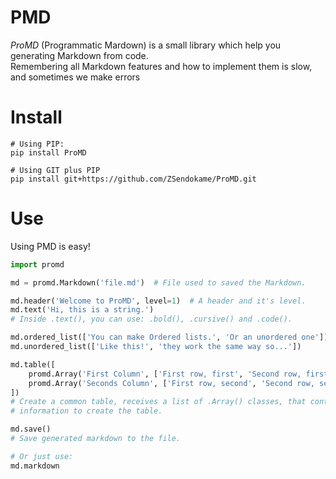# PMD
*ProMD* (Programmatic Mardown) is a small library which help you generating Markdown from code.<br>
Remembering all Markdown features and how to implement them is slow, and sometimes we make errors<br>

# Install
```
# Using PIP:
pip install ProMD

# Using GIT plus PIP
pip install git+https://github.com/ZSendokame/ProMD.git
```

# Use
Using PMD is easy!
```py
import promd

md = promd.Markdown('file.md')  # File used to saved the Markdown.

md.header('Welcome to ProMD', level=1)  # A header and it's level.
md.text('Hi, this is a string.')
# Inside .text(), you can use: .bold(), .cursive() and .code().

md.ordered_list(['You can make Ordered lists.', 'Or an unordered one'])
md.unordered_list(['Like this!', 'they work the same way so...'])

md.table([
    promd.Array('First Column', ['First row, first', 'Second row, first']),
    promd.Array('Seconds Column', ['First row, second', 'Second row, second'])
])
# Create a common table, receives a list of .Array() classes, that contain the
# information to create the table.

md.save()
# Save generated markdown to the file.

# Or just use:
md.markdown
```